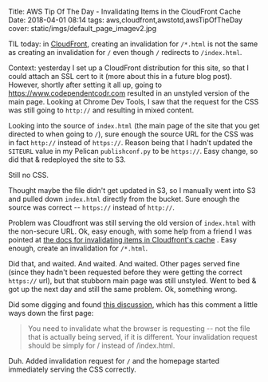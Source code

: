 Title: AWS Tip Of The Day - Invalidating Items in the CloudFront Cache
Date: 2018-04-01 08:14
tags: aws,cloudfront,awstotd,awsTipOfTheDay
cover: static/imgs/default_page_imagev2.jpg

TIL today: in [CloudFront](https://aws.amazon.com/cloudfront/), creating an invalidation for `/*.html` is not the same
as creating an invalidation for `/` even though `/` redirects to `/index.html`.

Context: yesterday I set up a CloudFront distribution for this site, so that I could attach an SSL cert to it (more
about this in a future blog post).  However, shortly after setting it all up, going to
<https://www.codependentcodr.com> resulted in an unstyled version of the main page.  Looking at Chrome Dev Tools, I saw
that the request for the CSS was still going to `http://` and resulting in mixed content.

Looking into the source of `index.html` (the main page of the site that you get directed to when going to `/`), sure
enough the source URL for the CSS was in fact `http://` instead of `https://`.  Reason being that I hadn't updated the
`SITEURL` value in my Pelican `publishconf.py` to be `https://`.  Easy change, so did that & redeployed the site to S3.

Still no CSS.

Thought maybe the file didn't get updated in S3, so I manually went into S3 and pulled down `index.html` directly from
the bucket.  Sure enough the source was correct -- `https://` instead of `http://`.

Problem was Cloudfront was still serving the old version of `index.html` with the non-secure URL.  Ok, easy enough,
with some help from a friend I was pointed at
[the docs for invalidating items in Cloudfront's cache](https://docs.aws.amazon.com/AmazonCloudFront/latest/DeveloperGuide/Invalidation.html#invalidating-objects-console)
.  Easy enough, create an invalidation for `/*.html`.

Did that, and waited.  And waited.  And waited.  Other pages served fine (since they hadn't been requested before they
were getting the correct `https://` url), but that stubborn main page was still unstyled.  Went to bed & got up the next
day and still the same problem.  Ok, something wrong.

Did some digging and found [this discussion](https://forums.aws.amazon.com/thread.jspa?threadID=263425), which has this
comment a little ways down the first page:

> You need to invalidate what the browser is requesting -- not the file that is actually being served, if it is
different. Your invalidation request should be simply for / instead of /index.html.

Duh.  Added invalidation request for `/` and the homepage started immediately serving the CSS correctly.
